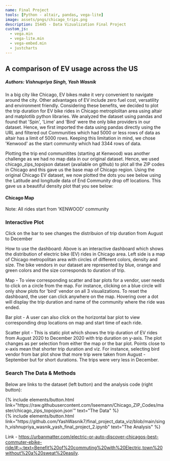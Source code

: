 ```yaml
---
name: Final Project
tools: [Python - altair, pandas, vega-lite]
image: assets/pngs/chicago_trips.png
description: IS445 - Data Vizualization Final Project
custom_js:
  - vega.min
  - vega-lite.min
  - vega-embed.min
  - justcharts
---
```


## A comparison of EV usage across the US 
##### Authors: Vishnupriya Singh, Yash Wasnik
In a big city like Chicago, EV bikes make it very convenient to navigate around the city. Other advantages of EV include zero fuel cost, versatility
and environment friendly. Considering these benefits, we decided to plot the trip duration for EV bike rides in Chicago metroplolitan area using 
altair and matplotlib python libraries. We analyzed the dataset using pandas and found that 'Spin', 'Lime' and 'Bird' were the only bike providers in
our dataset. Hence, we first imported the data using pandas directly using the URL and filtered out Communities which had 5000 or less rows of data as
altair has a limit of 5000 rows. Keeping this limitation in mind, we chose 'Kenwood' as the start community which had 3344 rows of data. 

Plotting the trip end communitites (starting at Kenwood) was another challenge as we had no map data in our original dataset. Hence, we used chicago_zips_topojson
dataset (available on github) to plot all the ZIP codes in Chicago and this gave us the base map of Chicago region. Using the original Chicago EV dataset, we now
plotted the dots you see below using the Latitude and longitude data of End Community drop off locations. This gave us a beautiful density plot that you see below:

#### Chicago Map

<vegachart schema-url="{{ site.baseurl }}/assets/json/chicago_map.json" style="width: 100%"></vegachart>
Note: All rides start from 'KENWOOD' community


### Interactive Plot

<vegachart schema-url="{{ site.baseurl }}/assets/json/final_interactive_plot.json" style="width: 100%"></vegachart>

Click on the bar to see changes the distribuion of trip duration from August to December

How to use the dashboard:
Above is an interactive dashboard which shows the distribution of electric bike (EV) rides in Chicago area. Left side is a map of Chicago metropolitan area with circles of different colors, density and size. The bike vendors in our dataset are represented by blue, orange and green colors and the size corresponds to duration of trip.

Map - To view corresponding scatter and bar plots for a vendor, user needs to click on a circle from the map. For instance, clicking on a blue circle will only show plots for 'bird' vendor on all 3 visualizations. To reset the dashboard, the user can click anywhere on the map. Hovering over a dot will display the trip duration and name of the community where the ride was ended.

Bar plot - A user can also click on the horizontal bar plot to view corresponding drop locations on map and start time of each ride.

Scatter plot - This is static plot which shows the trip duration of EV rides from August 2020 to December 2020 with trip duration on y-axis. The plot changes as per selection from either the map or the bar plot. Points close to x-axis mean that shorter trip duration and viz. For instance, selecting bird vendor from bar plot show that more trip were taken from August - September but for short durations. The trips were very less in December.



### Search The Data & Methods

Below are links to the dataset (left button) and the analysis code (right button):

<!-- these are written in a combo of html and liquid --> 

<div class="left">
{% include elements/button.html link="https://raw.githubusercontent.com/lseemann/Chicago_ZIP_Codes/master/chicago_zips_topojson.json'" text="The Data" %}
</div>

<div class="right">
{% include elements/button.html link="https://github.com/YashWasnik7/final_project_data_viz/blob/main/singh_vishnupriya_wasnik_yash_final_project_2.ipynb" text="The Analysis" %}
</div>


Link - https://urbanmatter.com/electric-or-auto-discover-chicagos-best-commuter-ebike-ride/#:~:text=Benefit%20of%20commuting%20with%20Electric,town%20without%20a%20sweat%20easily.